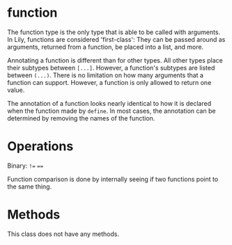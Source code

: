 function
========

The function type is the only type that is able to be called with arguments. In Lily, functions are considered 'first-class': They can be passed around as arguments, returned from a function, be placed into a list, and more.

Annotating a function is different than for other types. All other types place their subtypes between `[...]`. However, a function's subtypes are listed between `(...)`. There is no limitation on how many arguments that a function can support. However, a function is only allowed to return one value.

The annotation of a function looks nearly identical to how it is declared when the function made by `define`. In most cases, the annotation can be determined by removing the names of the function.

# Operations

Binary: `!=` `==`

Function comparison is done by internally seeing if two functions point to the same thing.

# Methods

This class does not have any methods.
